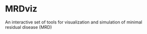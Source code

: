 # MRDviz
An interactive set of tools for visualization and simulation of minimal residual disease (MRD)
